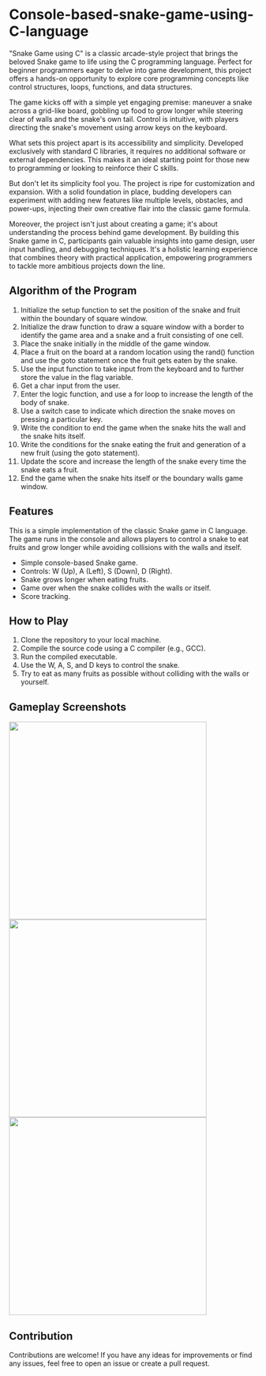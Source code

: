 # Console-based-snake-game-using-C-language
"Snake Game using C" is a classic arcade-style project that brings the beloved Snake game to life using the C programming language. Perfect for beginner programmers eager to delve into game development, this project offers a hands-on opportunity to explore core programming concepts like control structures, loops, functions, and data structures.

The game kicks off with a simple yet engaging premise: maneuver a snake across a grid-like board, gobbling up food to grow longer while steering clear of walls and the snake's own tail. Control is intuitive, with players directing the snake's movement using arrow keys on the keyboard.

What sets this project apart is its accessibility and simplicity. Developed exclusively with standard C libraries, it requires no additional software or external dependencies. This makes it an ideal starting point for those new to programming or looking to reinforce their C skills.

But don't let its simplicity fool you. The project is ripe for customization and expansion. With a solid foundation in place, budding developers can experiment with adding new features like multiple levels, obstacles, and power-ups, injecting their own creative flair into the classic game formula.

Moreover, the project isn't just about creating a game; it's about understanding the process behind game development. By building this Snake game in C, participants gain valuable insights into game design, user input handling, and debugging techniques. It's a holistic learning experience that combines theory with practical application, empowering programmers to tackle more ambitious projects down the line.

## Algorithm of the Program

1. Initialize the setup function to set the position of the snake and fruit within the boundary of square window.
2. Initialize the draw function to draw a square window with a border to identify the game area and a snake and a fruit consisting of one cell.
3. Place the snake initially in the middle of the game window.
4. Place a fruit on the board at a random location using the rand() function and use the goto statement once the fruit gets eaten by the snake.
5. Use the input function to take input from the keyboard and to further store the value in the flag variable.
6. Get a char input from the user.
7. Enter the logic function, and use a for loop to increase the length of the body of  snake.
8. Use a switch case to indicate which direction the snake moves on pressing a particular key.
9. Write the condition to end the game when the snake hits the wall and the snake hits itself.
10. Write the conditions for the snake eating the fruit and generation of a new fruit (using the goto statement).
11. Update the score and increase the length of the snake every time the snake eats a fruit.
12. End the game when the snake hits itself or the boundary walls game window.

## Features
This is a simple implementation of the classic Snake game in C language. The game runs in the console and allows players to control a snake to eat fruits and grow longer while avoiding collisions with the walls and itself.

- Simple console-based Snake game.
- Controls: W (Up), A (Left), S (Down), D (Right).
- Snake grows longer when eating fruits.
- Game over when the snake collides with the walls or itself.
- Score tracking.

## How to Play

1. Clone the repository to your local machine.
2. Compile the source code using a C compiler (e.g., GCC).
3. Run the compiled executable.
4. Use the W, A, S, and D keys to control the snake.
5. Try to eat as many fruits as possible without colliding with the walls or yourself.

## Gameplay Screenshots
<img src="https://github.com/herambasg/Console-based-snake-game-using-C-language/assets/115571749/6001f0ce-5bbf-48b7-83b1-99a4535ec937" width="400" height="400"> <img src="https://github.com/herambasg/Console-based-snake-game-using-C-language/assets/115571749/0e322aef-8a18-4d60-becc-65f317f8d892" width="400" height="400">
<img src="https://github.com/herambasg/Console-based-snake-game-using-C-language/assets/115571749/c6040aab-db89-4721-b0d8-dfa492566c4c" width="400" height="400"> 

## Contribution
Contributions are welcome! If you have any ideas for improvements or find any issues, feel free to open an issue or create a pull request.
